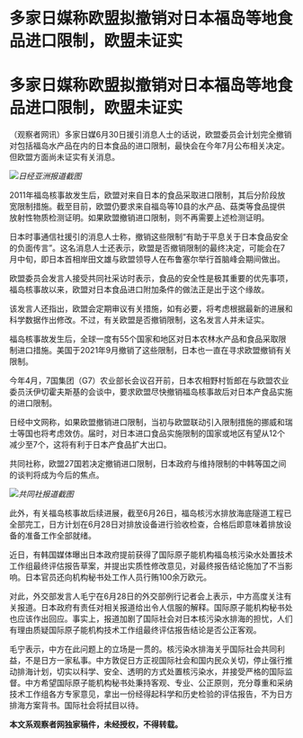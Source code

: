 # 多家日媒称欧盟拟撤销对日本福岛等地食品进口限制，欧盟未证实

# 多家日媒称欧盟拟撤销对日本福岛等地食品进口限制，欧盟未证实

（观察者网讯）多家日媒6月30日援引消息人士的话说，欧盟委员会计划完全撤销对包括福岛水产品在内的日本食品的进口限制，最快会在今年7月公布相关决定。但欧盟方面尚未证实有关消息。

![](https://inews.gtimg.com/newsapp_bt/0/15810568853/1000)_日经亚洲报道截图_

2011年福岛核事故发生后，欧盟对来自日本的食品采取进口限制，其后分阶段放宽限制措施。截至目前，欧盟仍要求来自福岛等10县的水产品、菇类等食品提供放射性物质检测证明。如果欧盟撤销进口限制，则不再需要上述检测证明。

日本时事通信社援引的消息人士称，撤销这些限制“有助于平息关于日本食品安全的负面传言”。这名消息人士还表示，欧盟是否撤销限制的最终决定，可能会在7月中旬，即日本首相岸田文雄与欧盟领导人在布鲁塞尔举行首脑峰会期间做出。

欧盟委员会发言人接受共同社采访时表示，食品的安全性是极其重要的优先事项，福岛核事故以来，欧盟对日本食品进口附加条件的做法正是出于这个缘故。

该发言人还指出，欧盟会定期审议有关措施，如有必要，将考虑根据最新的进展和科学数据作出修改。不过，有关欧盟是否撤销限制，这名发言人并未证实。

福岛核事故发生后，全球一度有55个国家和地区对日本农林水产品和食品采取限制进口措施。美国于2021年9月撤销了这些限制，日本也一直在寻求欧盟撤销有关限制。

今年4月，7国集团（G7）农业部长会议召开前，日本农相野村哲郎在与欧盟农业委员沃伊切霍夫斯基的会谈中，要求欧盟尽快撤销福岛核事故后对日本产食品实施的进口限制。

日经中文网称，如果欧盟撤销进口限制，当初与欧盟联动引入限制措施的挪威和瑞士等国也将考虑效仿。届时，对日本进口食品实施限制的国家或地区有望从12个减少至7个，这将有利于日本产食品扩大出口。

共同社称，欧盟27国若决定撤销进口限制，日本政府与维持限制的中韩等国之间的谈判将成为今后的焦点。

![](https://inews.gtimg.com/newsapp_bt/0/15810568857/1000)_共同社报道截图_

此外，有关福岛核事故后续进展，截至6月26日，福岛核污水排放海底隧道工程已全部完工，日方计划在6月28日对排放设备进行验收检查，合格后即意味着排放设备的准备工作全部就绪。

近日，有韩国媒体曝出日本政府提前获得了国际原子能机构福岛核污染水处置技术工作组最终评估报告草案，并提出实质性修改意见，对最终报告结论施加了不当影响。日本官员还向机构秘书处工作人员行贿100余万欧元。

对此，外交部发言人毛宁在6月28日的外交部例行记者会上表示，中方高度关注有关报道。日本政府有责任对相关报道给出令人信服的解释。国际原子能机构秘书处也应该作出回应。事实上，报道加剧了国际社会对日本核污染水排海的担忧，人们有理由质疑国际原子能机构技术工作组最终评估报告结论是否公正客观。

毛宁表示，中方在此问题上的立场是一贯的。核污染水排海关乎国际社会共同利益，不是日方一家私事。中方敦促日方正视国际社会和国内民众关切，停止强行推动排海计划，切实以科学、安全、透明的方式处置核污染水，并接受严格的国际监督。中方希望国际原子能机构秘书处秉持客观、专业、公正原则，充分尊重和采纳技术工作组各方专家意见，拿出一份经得起科学和历史检验的评估报告，不为日方排海方案背书。国际社会将拭目以待。

**本文系观察者网独家稿件，未经授权，不得转载。**

